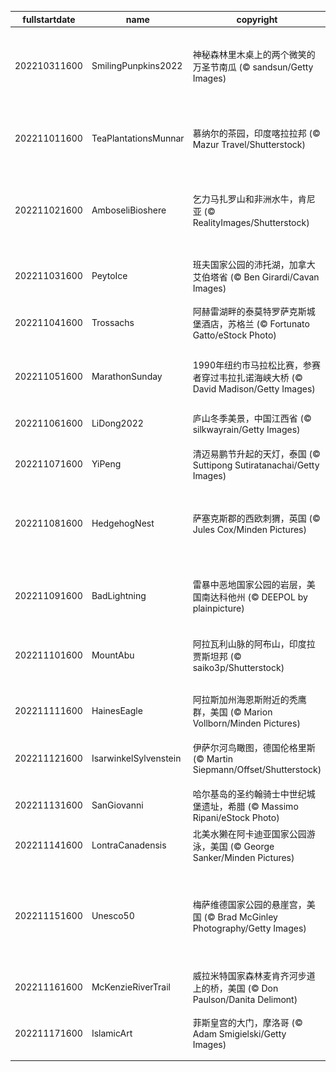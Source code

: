 |fullstartdate|name|copyright|title|image|
|--|--|--|--|--|
202210311600|SmilingPunpkins2022|神秘森林里木桌上的两个微笑的万圣节南瓜 (© sandsun/Getty Images)|来一盏微笑的南瓜灯吗？|![](/zh-CN/2022/11/202210311600SmilingPunpkins2022.jpg)|
202211011600|TeaPlantationsMunnar|慕纳尔的茶园，印度喀拉拉邦 (© Mazur Travel/Shutterstock)|您喝的茶可能来自这里|![](/zh-CN/2022/11/202211011600TeaPlantationsMunnar.jpg)|
202211021600|AmboseliBioshere|乞力马扎罗山和非洲水牛，肯尼亚 (© RealityImages/Shutterstock)|一个关于可持续发展的实验|![](/zh-CN/2022/11/202211021600AmboseliBioshere.jpg)|
202211031600|PeytoIce|班夫国家公园的沛托湖，加拿大艾伯塔省 (© Ben Girardi/Cavan Images)|落基山上碧玉腰带|![](/zh-CN/2022/11/202211031600PeytoIce.jpg)|
202211041600|Trossachs|阿赫雷湖畔的泰莫特罗萨克斯城堡酒店，苏格兰 (© Fortunato Gatto/eStock Photo)|重温往日辉煌|![](/zh-CN/2022/11/202211041600Trossachs.jpg)|
202211051600|MarathonSunday|1990年纽约市马拉松比赛，参赛者穿过韦拉扎诺海峡大桥 (© David Madison/Getty Images)|跑过纽约五个行政区|![](/zh-CN/2022/11/202211051600MarathonSunday.jpg)|
202211061600|LiDong2022|庐山冬季美景，中国江西省 (© silkwayrain/Getty Images)|冬天来了|![](/zh-CN/2022/11/202211061600LiDong2022.jpg)|
202211071600|YiPeng|清迈易鹏节升起的天灯，泰国 (© Suttipong Sutiratanachai/Getty Images)|祝福和祈愿的日子|![](/zh-CN/2022/11/202211071600YiPeng.jpg)|
202211081600|HedgehogNest|萨塞克斯郡的西欧刺猬，英国 (© Jules Cox/Minden Pictures)|可以观赏，请勿触碰|![](/zh-CN/2022/11/202211081600HedgehogNest.jpg)|
202211091600|BadLightning|雷暴中恶地国家公园的岩层，美国南达科他州 (© DEEPOL by plainpicture)|恶地国家公园的一场闪电？|![](/zh-CN/2022/11/202211091600BadLightning.jpg)|
202211101600|MountAbu|阿拉瓦利山脉的阿布山，印度拉贾斯坦邦 (© saiko3p/Shutterstock)|沙漠中的绿洲|![](/zh-CN/2022/11/202211101600MountAbu.jpg)|
||||![](/zh-CN/2022/11/.jpg)|
202211111600|HainesEagle|阿拉斯加州海恩斯附近的秃鹰群，美国 (© Marion Vollborn/Minden Pictures)|秃鹰的集会|![](/zh-CN/2022/11/202211111600HainesEagle.jpg)|
202211121600|IsarwinkelSylvenstein|伊萨尔河鸟瞰图，德国伦格里斯 (© Martin Siepmann/Offset/Shutterstock)|美丽清澈的河流|![](/zh-CN/2022/11/202211121600IsarwinkelSylvenstein.jpg)|
202211131600|SanGiovanni|哈尔基岛的圣约翰骑士中世纪城堡遗址，希腊 (© Massimo Ripani/eStock Photo)|爱琴海之巅|![](/zh-CN/2022/11/202211131600SanGiovanni.jpg)|
202211141600|LontraCanadensis|北美水獭在阿卡迪亚国家公园游泳，美国 (© George Sanker/Minden Pictures)|北美水獭|![](/zh-CN/2022/11/202211141600LontraCanadensis.jpg)|
202211151600|Unesco50|梅萨维德国家公园的悬崖宫，美国 (© Brad McGinley Photography/Getty Images)|《保护世界文化和自然遗产公约》|![](/zh-CN/2022/11/202211151600Unesco50.jpg)|
202211161600|McKenzieRiverTrail|威拉米特国家森林麦肯齐河步道上的桥，美国 (© Don Paulson/Danita Delimont)|徒步旅行|![](/zh-CN/2022/11/202211161600McKenzieRiverTrail.jpg)|
202211171600|IslamicArt|菲斯皇宫的大门，摩洛哥 (© Adam Smigielski/Getty Images)|通往皇宫的大门|![](/zh-CN/2022/11/202211171600IslamicArt.jpg)|
